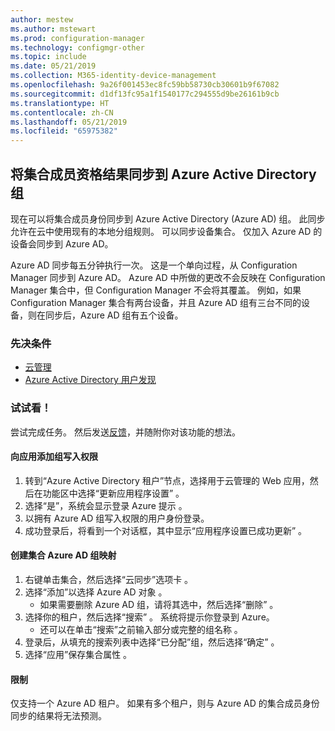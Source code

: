 ```yaml
---
author: mestew
ms.author: mstewart
ms.prod: configuration-manager
ms.technology: configmgr-other
ms.topic: include
ms.date: 05/21/2019
ms.collection: M365-identity-device-management
ms.openlocfilehash: 9a26f001453ec8fc59bb58730cb30601b9f67082
ms.sourcegitcommit: d1df13fc95a1f1540177c294555d9be26161b9cb
ms.translationtype: HT
ms.contentlocale: zh-CN
ms.lasthandoff: 05/21/2019
ms.locfileid: "65975382"
---
```

## <a name="bkmk_aadcollsync"></a> 将集合成员资格结果同步到 Azure Active Directory 组

<!--3607475-->
现在可以将集合成员身份同步到 Azure Active Directory (Azure AD) 组。 此同步允许在云中使用现有的本地分组规则。 可以同步设备集合。 仅加入 Azure AD 的设备会同步到 Azure AD。 

Azure AD 同步每五分钟执行一次。 这是一个单向过程，从 Configuration Manager 同步到 Azure AD。 Azure AD 中所做的更改不会反映在 Configuration Manager 集合中，但 Configuration Manager 不会将其覆盖。 例如，如果 Configuration Manager 集合有两台设备，并且 Azure AD 组有三台不同的设备，则在同步后，Azure AD 组有五个设备。

### <a name="prerequisites"></a>先决条件

- [云管理](/sccm/core/servers/deploy/configure/azure-services-wizard)
- [Azure Active Directory 用户发现](/sccm/core/servers/deploy/configure/about-discovery-methods#azureaddisc)

### <a name="try-it-out"></a>试试看！

尝试完成任务。 然后发送[反馈](/sccm/core/understand/find-help#product-feedback)，并随附你对该功能的想法。

#### <a name="add-group-write-permission-to-the-app"></a>向应用添加组写入权限

1. 转到“Azure Active Directory 租户”节点，选择用于云管理的 Web 应用，然后在功能区中选择“更新应用程序设置”    。
1. 选择“是”，系统会显示登录 Azure 提示  。
1. 以拥有 Azure AD 组写入权限的用户身份登录。
1. 成功登录后，将看到一个对话框，其中显示“应用程序设置已成功更新”  。

#### <a name="create-collection-azure-ad-group-mapping"></a>创建集合 Azure AD 组映射

1. 右键单击集合，然后选择“云同步”选项卡  。
1. 选择“添加”以选择 Azure AD 对象  。
    - 如果需要删除 Azure AD 组，请将其选中，然后选择“删除”  。
1. 选择你的租户，然后选择“搜索”  。 系统将提示你登录到 Azure。
    - 还可以在单击“搜索”之前输入部分或完整的组名称  。
1. 登录后，从填充的搜索列表中选择“已分配”组，然后选择“确定”   。
1. 选择“应用”保存集合属性  。

#### <a name="limitations"></a>限制

仅支持一个 Azure AD 租户。 如果有多个租户，则与 Azure AD 的集合成员身份同步的结果将无法预测。
